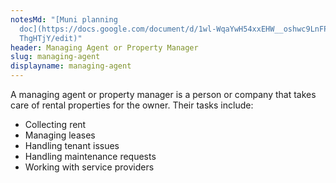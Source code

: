 ```yaml
---
notesMd: "[Muni planning
  doc](https://docs.google.com/document/d/1wl-WqaYwH54xxEHW__oshwc9LnFPoWvsmXEN\
  ThgHTjY/edit)"
header: Managing Agent or Property Manager
slug: managing-agent
displayname: managing-agent
---
```

A managing agent or property manager is a person or company that takes care of rental properties for the owner. Their tasks include:

* Collecting rent
* Managing leases
* Handling tenant issues
* Handling maintenance requests
* Working with service providers